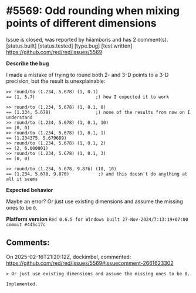 
#5569: Odd rounding when mixing points of different dimensions
================================================================================
Issue is closed, was reported by hiiamboris and has 2 comment(s).
[status.built] [status.tested] [type.bug] [test.written]
<https://github.com/red/red/issues/5569>

**Describe the bug**

I made a mistake of trying to round both 2- and 3-D points to a 3-D precision, but the result is unexplainable:
```
>> round/to (1.234, 5.678) (1, 0.1)
== (1, 5.7)                       ;) how I expected it to work

>> round/to (1.234, 5.678) (1, 0.1, 0)
== (1.234, 5.678)                 ;) none of the results from now on I understand
>> round/to (1.234, 5.678) (1, 0.1, 10)
== (0, 0)
>> round/to (1.234, 5.678) (1, 0.1, 1)
== (1.234375, 5.679689)
>> round/to (1.234, 5.678) (1, 0.1, 2)
== (2, 6.000001)
>> round/to (1.234, 5.678) (1, 0.1, 3)
== (0, 0)

>> round/to (1.234, 5.678, 9.876) (10, 10)
== (1.234, 5.678, 9.876)           ;) and this doesn't do anything at all it seems
```

**Expected behavior**

Maybe an error?
Or just use existing dimensions and assume the missing ones to be `0`.

**Platform version**
`Red 0.6.5 for Windows built 27-Nov-2024/7:13:19+07:00  commit #445c17c`


Comments:
--------------------------------------------------------------------------------

On 2025-02-16T21:20:12Z, dockimbel, commented:
<https://github.com/red/red/issues/5569#issuecomment-2661623302>

    > Or just use existing dimensions and assume the missing ones to be 0.
    
    Implemented.

